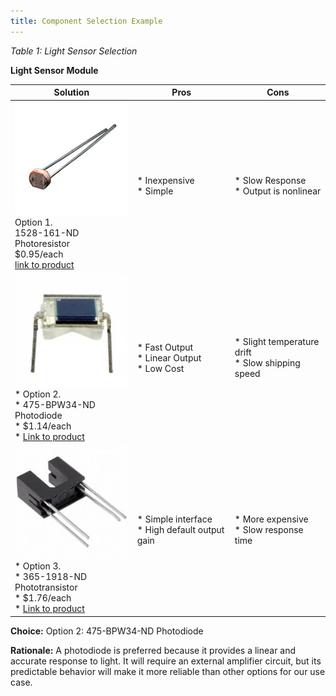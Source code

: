 ```yaml
---
title: Component Selection Example
---
```


*Table 1: Light Sensor Selection*

**Light Sensor Module**

| **Solution**                                                                                                                                                                                      | **Pros**                                                                                                                                    | **Cons**                                                                                            |
| ------------------------------------------------------------------------------------------------------------------------------------------------------------------------------------------------- | ------------------------------------------------------------------------------------------------------------------------------------------- | --------------------------------------------------------------------------------------------------- |
| ![](image1.png)<br>Option 1.<br> 1528-161-ND Photoresistor<br>$0.95/each<br>[link to product](https://www.digikey.com/en/products/detail/adafruit-industries-llc/161/7244927)                 | \* Inexpensive<br>\* Simple<br>                                               | \* Slow Response<br>\* Output is nonlinear |
| ![](image2.png)<br>\* Option 2. <br>\* 475-BPW34-ND Photodiode <br>\* $1.14/each <br>\* [Link to product](https://www.digikey.com/en/products/detail/ams-osram-usa-inc/BPW34/607274) | \* Fast Output <br>\* Linear Output <br> \* Low Cost | * Slight temperature drift <br>\* Slow shipping speed                                                         |
| ![](image3.png)<br>\* Option 3. <br>\* 365-1918-ND Phototransistor <br>\* $1.76/each <br>\* [Link to product](https://www.digikey.com/en/products/detail/tt-electronics-optek-technology/OPB200/1636789) | \* Simple interface <br>\* High default output gain <br> | * More expensive <br>\* Slow response time                                                         |

**Choice:** Option 2: 475-BPW34-ND Photodiode

**Rationale:** A photodiode is preferred because it provides a linear and accurate response to light. It will require an external amplifier circuit, but its predictable behavior will make it more reliable than other options for our use case. 